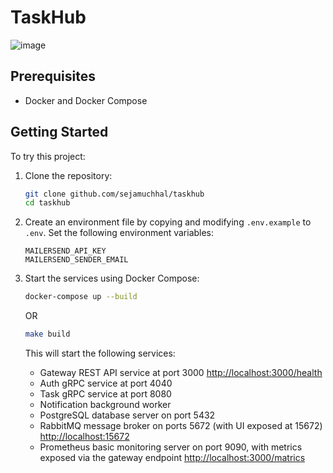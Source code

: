 # TaskHub

![image](https://github.com/user-attachments/assets/3321f286-70f8-48e6-9c92-68a56ff916e3)


## Prerequisites

- Docker and Docker Compose

## Getting Started

To try this project:

1. Clone the repository:

   ```bash
   git clone github.com/sejamuchhal/taskhub
   cd taskhub
   ```

2. Create an environment file by copying and modifying `.env.example` to `.env`. Set the following environment variables:

   ```plaintext
   MAILERSEND_API_KEY
   MAILERSEND_SENDER_EMAIL
   ```

3. Start the services using Docker Compose:

   ```bash
   docker-compose up --build
   ```
   OR
   ```bash
   make build
   ```

   This will start the following services:

   - Gateway REST API service at port 3000
      [http://localhost:3000/health](http://localhost:3000/health)
   - Auth gRPC service at port 4040
   - Task gRPC service at port 8080
   - Notification background worker
   - PostgreSQL database server on port 5432
   - RabbitMQ message broker on ports 5672 (with UI exposed at 15672)
      [http://localhost:15672](http://localhost:15672)
   - Prometheus basic monitoring server on port 9090, with metrics exposed via the gateway endpoint 
      [http://localhost:3000/matrics](http://localhost:3000/matrics)
